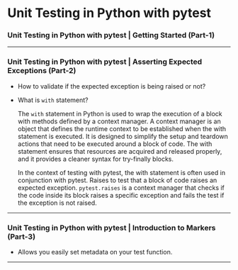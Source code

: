 # Unit Testing in Python with pytest

### Unit Testing in Python with pytest | Getting Started (Part-1)

---
### Unit Testing in Python with pytest | Asserting Expected Exceptions (Part-2)

- How to validate if the expected exception is being raised or not?
    

- What is `with` statement?

    The `with` statement in Python is used to wrap the execution of a block with methods defined by a context manager. 
    A context manager is an object that defines the runtime context to be established when the with statement is executed.
    It is designed to simplify the setup and teardown actions that need to be executed around a block of code. 
    The with statement ensures that resources are acquired and released properly, and it provides a cleaner syntax for 
    try-finally blocks.
    
    In the context of testing with pytest, the with statement is often used in conjunction with pytest. Raises to test 
    that a block of code raises an expected exception. `pytest.raises` is a context manager that checks if the code inside
    its block raises a specific exception and fails the test if the exception is not raised.

---
### Unit Testing in Python with pytest | Introduction to Markers (Part-3)

- Allows you easily set metadata on your test function.
---